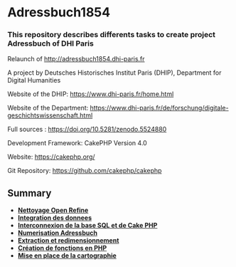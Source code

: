 # Adressbuch1854

### This repository describes differents tasks to create project Adressbuch of DHI Paris

Relaunch of http://adressbuch1854.dhi-paris.fr

A project by Deutsches Historisches Institut Paris (DHIP), Department for Digital Humanities

Website of the DHIP: https://www.dhi-paris.fr/home.html

Website of the Department: https://www.dhi-paris.fr/de/forschung/digitale-geschichtswissenschaft.html

Full sources : https://doi.org/10.5281/zenodo.5524880


Development Framework: CakePHP Version 4.0

Website: https://cakephp.org/

Git Repository: https://github.com/cakephp/cakephp


## Summary
* **[Nettoyage Open Refine](Nettoyage_Open_Refine.md)**
* **[Integration des donnees](Integration_des_donnees.md)**
* **[Interconnexion de la base SQL et de Cake PHP](Interconnexion_Cakephp_BaseSQL.md)**
* **[Numerisation Adressbuch](Numerisation.md)**
* **[Extraction et redimensionnement](Extraction_metadonnees_redimensionnement.md)**
* **[Création de fonctions en PHP](functions_php.md)**
* **[Mise en place de la cartographie](Cartographie.md)**
